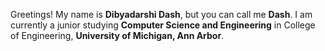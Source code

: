 Greetings!
My name is __Dibyadarshi Dash__, but you can call me __Dash__.
I am currently a junior studying __Computer Science and Engineering__ in College of Engineering, __University of Michigan, Ann Arbor__.
